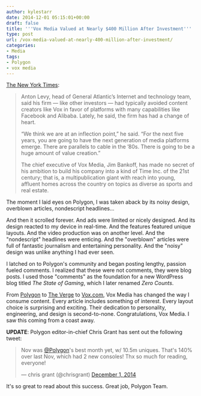 ```yaml
---
author: kylestarr
date: 2014-12-01 05:15:01+00:00
draft: false
title: '''Vox Media Valued at Nearly $400 Million After Investment'''
type: post
url: /vox-media-valued-at-nearly-400-million-after-investment/
categories:
- Media
tags:
- Polygon
- vox media
---
```


[The New York Times](http://nytimes.com/2014/12/01/business/media/vox-media-valued-at-nearly-400-million-after-investment.html):

> Anton Levy, head of General Atlantic’s Internet and technology team, said his firm — like other investors — had typically avoided content creators like Vox in favor of platforms with many capabilities like Facebook and Alibaba. Lately, he said, the firm has had a change of heart.
>
> “We think we are at an inflection point,” he said. “For the next five years, you are going to have the next generation of media platforms emerge. There are parallels to cable in the ’80s. There is going to be a huge amount of value creation.”
>
> The chief executive of Vox Media, Jim Bankoff, has made no secret of his ambition to build his company into a kind of Time Inc. of the 21st century; that is, a multipublication giant with reach into young, affluent homes across the country on topics as diverse as sports and real estate.

The moment I laid eyes on Polygon, I was taken aback by its noisy design, overblown articles, nondescript headlines...

And then it scrolled forever. And ads were limited or nicely designed. And its design reacted to my device in real-time. And the features featured unique layouts. And the video production was on another level. And the "nondescript" headlines were enticing. And the "overblown" articles were full of fantastic journalism and entertaining personality. And the "noisy" design was unlike anything I had ever seen.

I latched on to Polygon's community and began posting lengthy, passion fueled comments. I realized that these were not comments, they were blog posts. I used those "comments" as the foundation for a new WordPress blog titled _The State of Gaming_, which I later renamed _Zero Counts_.

From [Polygon](http://www.polygon.com) to [The Verge](http://www.theverge.com) to [Vox.com](http://www.vox.com), Vox Media has changed the way I consume content. Every article includes something of interest. Every layout choice is surprising and exciting. Their dedication to personality, engineering, and design is second-to-none. Congratulations, Vox Media. I saw this coming from a coast away.

**UPDATE**: Polygon editor-in-chief Chris Grant has sent out the following tweet:

> Nov was [@Polygon](https://twitter.com/Polygon)'s best month yet, w/ 10.5m uniques. That's 140% over last Nov, which had 2 new consoles! Thx so much for reading, everyone!
>
> — chris grant (@chrisgrant) [December 1, 2014](https://twitter.com/chrisgrant/status/539519968791257089)

It's so great to read about this success. Great job, Polygon Team.
